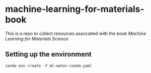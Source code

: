 # machine-learning-for-materials-book

This is a repo to collect resources assocaited with the book *Machine Learning for Materials Science*

## Setting up the environment

```
conda env create -f ml-mater-conda.yaml 
```
